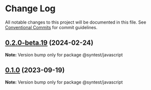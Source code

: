 # Change Log

All notable changes to this project will be documented in this file.
See [Conventional Commits](https://conventionalcommits.org) for commit guidelines.

## [0.2.0-beta.19](https://github.com/syntest-framework/syntest-javascript/compare/@syntest/javascript@0.2.0-beta.18...@syntest/javascript@0.2.0-beta.19) (2024-02-24)

**Note:** Version bump only for package @syntest/javascript

## [0.1.0](https://github.com/syntest-framework/syntest-javascript/compare/@syntest/javascript@0.1.0-beta.26...@syntest/javascript@0.1.0) (2023-09-19)

**Note:** Version bump only for package @syntest/javascript
